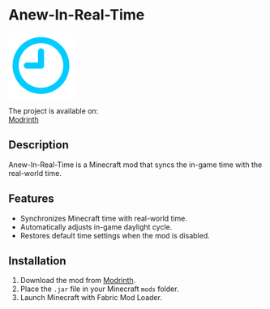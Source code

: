 # Anew-In-Real-Time
<img src="./icon.png" alt="icon" width="128"/>

The project is available on:  
[Modrinth](https://modrinth.com/mod/anew-in-real-time)

## Description
Anew-In-Real-Time is a Minecraft mod that syncs the in-game time with the real-world time.

## Features
- Synchronizes Minecraft time with real-world time.
- Automatically adjusts in-game daylight cycle.
- Restores default time settings when the mod is disabled.

## Installation
1. Download the mod from [Modrinth](https://modrinth.com/mod/anew-in-real-time).
2. Place the `.jar` file in your Minecraft `mods` folder.
3. Launch Minecraft with Fabric Mod Loader.
